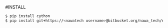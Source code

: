 #INSTALL
```bash
$ pip install cython
$ pip install git+https://<nawatech username>@bitbucket.org/nawa_tech/nawa-nlp.git
```